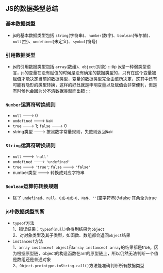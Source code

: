 ## JS的数据类型总结
### 基本数据类型
- js的基本数据类型包括 `string`(字符串)、`number`(数字)、`boolean`(布尔值)、`null`(空)、`undefined`(未定义)、`symbol`(符号)
### 引用数据类型
- js的引用数据类型包括 `array`(数组)、`object`(对象)
:::tip
js是一种弱类型语言，js的变量在没有赋值的时候是没有确定的数据类型的，只有在这个变量被赋值才能决定当前的数据类型，变量的数据类型完全由值所决定，这其中还有可能有隐形的类型转换，这样的好处就是申明变量以及赋值会非常便利，但是有时候也会因为分不清数据类型而出错
:::
### `Number`运算符转换规则
- `null` ---> 0
- `undefined` ---> `NaN`
- `true` ---> 1;  `false` ---> 0
- string类型 ---> 按照数字常量规则，失败则返回`NaN`
### `String`运算符转换规则
- `null` ---> `'null'`
- `undefined` ---> `'undefined'`
- `true` ---> `'true'`;  `false` ---> `'false'`
- number类型 ---> 转换成对应字符串
### `Boolean`运算符转换规则
- 除了 `undefined`、`null`、`0或-0或+0`、`NaN`、`''`(空字符串)为false   其余全为true
### js中数据类型判断
- `typeof`方法<br>
1、错误结果：`typeof(null)`会得到结果为`object`<br>
2、对对象类型及其子类型，如函数、数组都会返回`object`结果
- `instanceof`方法<br>
1、`array instanceof object`和`array instanceof array`的结果都是true，因为根据原型链，object的构造函数在arr的原型链上，所以仍然无法判断一个值是数组还是普通对象<br>
2、`Object.prototype.toString.call()`方法能准确判断所有数据类型